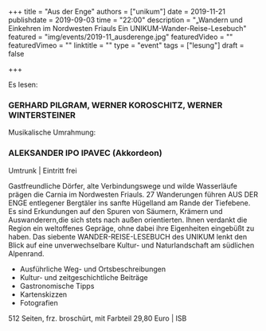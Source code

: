 +++
title = "Aus der Enge"
authors = ["unikum"]
date = 2019-11-21
publishdate = 2019-09-03
time = "22:00"
description = "„Wandern und Einkehren im Nordwesten Friauls Ein UNIKUM-Wander-Reise-Lesebuch"
featured = "img/events/2019-11_ausderenge.jpg"
featuredVideo = ""
featuredVimeo = ""
linktitle = ""
type = "event"
tags = ["lesung"]
draft = false

+++

Es lesen:
### GERHARD PILGRAM, WERNER KOROSCHITZ, WERNER WINTERSTEINER
Musikalische Umrahmung:
### ALEKSANDER IPO IPAVEC (Akkordeon)
Umtrunk | Eintritt frei

Gastfreundliche Dörfer, alte Verbindungswege und wilde Wasserläufe prägen die Carnia im Nordwesten Friauls.
27 Wanderungen führen AUS DER ENGE entlegener Bergtäler ins sanfte Hügelland am Rande der Tiefebene.
Es sind Erkundungen auf den Spuren von Säumern, Krämern und Auswanderern,die sich stets nach außen orientierten.
Ihnen verdankt die Region ein weltoffenes Gepräge, ohne dabei ihre Eigenheiten eingebüßt zu haben.
Das siebente WANDER-REISE-LESEBUCH des UNIKUM lenkt den Blick auf eine unverwechselbare Kultur- und Naturlandschaft am südlichen Alpenrand.

- Ausführliche Weg- und Ortsbeschreibungen
- Kultur- und zeitgeschichtliche Beiträge
- Gastronomische Tipps
- Kartenskizzen
- Fotografien

512 Seiten, frz. broschürt, mit Farbteil 29,80 Euro | ISB
